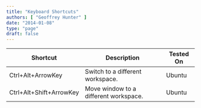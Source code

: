 ```yaml
---
title: "Keyboard Shortcuts"
authors: [ "Geoffrey Hunter" ]
date: "2014-01-08"
type: "page"
draft: false
---
```


<table>
	<thead>
		<tr>
			<th>Shortcut</th>
			<th>Description</th>
			<th>Tested On</th>
		</tr>
	</thead>
	<tbody>
		<tr>
			<td>Ctrl+Alt+ArrowKey</td>		
			<td>Switch to a different workspace.</td>
			<td>Ubuntu</td>
		</tr>
		<tr>
			<td>Ctrl+Alt+Shift+ArrowKey</td>
			<td>Move window to a different workspace.</td>
			<td>Ubuntu</td>
		</tr>
	</tbody>
</table>
